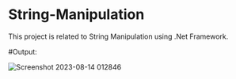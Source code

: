# String-Manipulation
This project is related to String Manipulation using .Net Framework.

#Output:

![Screenshot 2023-08-14 012846](https://github.com/SUJALGPM/String-Manipulation/assets/122919895/a7f7d428-951d-4db6-a07f-691731f13d45)
